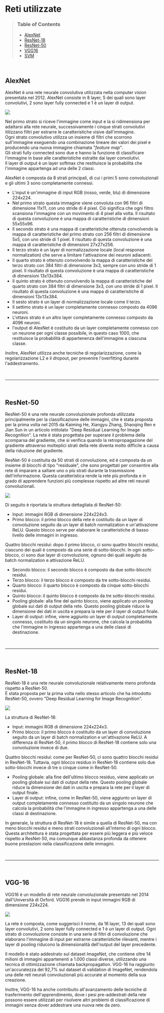 # Reti utilizzate

> ### **Table of Contents**
> - [AlexNet](#alexnet)
> - [ResNet-18](#resnet-18)
> - [ResNet-50](#resnet-50)
> - [VGG16](#vgg16)
> - [SVM](#svm)

<br>

## **AlexNet**
AlexNet è una rete neurale convolutiva utilizzata nella computer vision presentata nel 2012.
AlexNet consiste in 8 layer, 5 dei quali sono layer convolutivi, 2 sono layer fully connected e 1 è un layer di output.

![](../img/alexnet_structure.png)

Nel primo strato si riceve l'immagine come input e la si ridimensiona per adattarsi alla rete neurale, successivamente i cinque strati convolutivi itilizzano filtri per estrarre le caratteristiche visive dall'immagine.  
Ogni strato convolutivo utilizza un insieme di filtri che scorrono sull'immagine eseguendo una combinazione lineare dei valori dei pixel e producendo una nuova immagine chiamata "*feature map*".  
Gli strati fully connected sono due e hanno la funzione di classificare l'immagine in base alle caratteristiche estratte dai layer convolutivi.  
Il layer di output è un layer softmax che restituisce la probabilità che l'immagine appartenga ad una delle 2 classi.

AlexNet è composta da 8 strati principali, di cui i primi 5 sono convoluzionali e gli ultimi 3 sono completamente connessi.

- L'input è un'immagine di input RGB (rosso, verde, blu) di dimensione 224x224.
- Nel primo strato questa immagine viene convoluta con 96 filtri di dimensione 11x11, con uno stride di 4 pixel. Ciò significa che ogni filtro scansiona l'immagine con un movimento di 4 pixel alla volta. Il risultato di questa convoluzione è una mappa di caratteristiche di dimensioni 55x55x96.
- Il secondo strato è una mappa di caratteristiche ottenuta convolvendo la mappa di caratteristiche del primo strato con 256 filtri di dimensione 5x5, con uno stride di 1 pixel. Il risultato di questa convoluzione è una mappa di caratteristiche di dimensioni 27x27x256.
- Il terzo strato è un layer di normalizzazione locale (local response normalization) che serve a limitare l'attivazione dei neuroni adiacenti.
- Il quarto strato è ottenuto convolvendo la mappa di caratteristiche del terzo strato con 384 filtri di dimensione 3x3, sempre con uno stride di 1 pixel. Il risultato di questa convoluzione è una mappa di caratteristiche di dimensioni 13x13x384.
- Il quinto strato è ottenuto convolvendo la mappa di caratteristiche del quarto strato con 384 filtri di dimensione 3x3, con uno stride di 1 pixel. Il risultato di questa convoluzione è una mappa di caratteristiche di dimensioni 13x13x384.
- Il sesto strato è un layer di normalizzazione locale come il terzo.
- Il settimo strato è un layer completamente connesso composto da 4096 neuroni.
- L'ottavo strato è un altro layer completamente connesso composto da 4096 neuroni.
- l'output di AlexNet è costituito da un layer completamente connesso con un neurone per ogni classe possibile, in questo caso 1000, che restituisce la probabilità di appartenenza dell'immagine a ciascuna classe.

Inoltre, AlexNet utilizza anche tecniche di regolarizzazione, come la regolarizzazione L2 e il dropout, per prevenire l'overfitting durante l'addestramento.

<br>

---

<br>

## **ResNet-50**
ResNet-50 è una rete neurale convoluzionale profonda utilizzata principalmente per la classificazione delle immagini, che è stata proposta per la prima volta nel 2015 da Kaiming He, Xiangyu Zhang, Shaoqing Ren e Jian Sun in un articolo intitolato "Deep Residual Learning for Image Recognition". La rete è stata progettata per superare il problema della scomparsa del gradiente, che si verifica quando la retropropagazione del gradiente attraverso molteplici strati della rete diventa molto difficile a causa della riduzione del gradiente.

ResNet-50 è costituita da 50 strati di convoluzione, ed è composta da un insieme di blocchi di tipo "residuale", che sono progettati per consentire alla rete di imparare a saltare uno o più strati durante la trasmissione dell'informazione. Questa caratteristica rende la rete più profonda e in grado di apprendere funzioni più complesse rispetto ad altre reti neurali convoluzionali.

![](../img/resnet50_structure.png)

Di seguito è riportata la struttura dettagliata di ResNet-50:

- Input: immagini RGB di dimensione 224x224x3.
- Primo blocco: il primo blocco della rete è costituito da un layer di convoluzione seguito da un layer di batch normalization e un'attivazione ReLU. Questo blocco serve per elaborare le caratteristiche di basso livello delle immagini in ingresso.

Quattro blocchi residui: dopo il primo blocco, ci sono quattro blocchi residui, ciascuno dei quali è composto da una serie di sotto-blocchi. In ogni sotto-blocco, ci sono due layer di convoluzione, ognuno dei quali seguito da batch normalization e attivazione ReLU.
- Secondo blocco: il secondo blocco è composto da due sotto-blocchi residui.
- Terzo blocco: il terzo blocco è composto da tre sotto-blocchi residui.
- Quarto blocco: il quarto blocco è composto da cinque sotto-blocchi residui.
- Quinto blocco: il quinto blocco è composto da tre sotto-blocchi residui.
- Pooling globale: alla fine del quinto blocco, viene applicato un pooling globale sui dati di output della rete. Questo pooling globale riduce la dimensione dei dati in uscita e prepara la rete per il layer di output finale.
- Layer di output: infine, viene aggiunto un layer di output completamente connesso, costituito da un singolo neurone, che calcola la probabilità che l'immagine in ingresso appartenga a una delle classi di destinazione.

<br>

---

<br>

## **ResNet-18**
ResNet-18 è una rete neurale convoluzionale relativamente meno profonda rispetto a ResNet-50.  
È stata proposta per la prima volta nello stesso articolo che ha introdotto ResNet-50, ovvero "Deep Residual Learning for Image Recognition".

![](../img/resnet18_structure.jpg)

La struttura di ResNet-18:

- Input: immagini RGB di dimensione 224x224x3.
- Primo blocco: il primo blocco è costituito da un layer di convoluzione seguito da un layer di batch normalization e un'attivazione ReLU. A differenza di ResNet-50, il primo blocco di ResNet-18 contiene solo una convoluzione invece di due.

Quattro blocchi residui: come per ResNet-50, ci sono quattro blocchi residui in ResNet-18. Tuttavia, ogni blocco residuo in ResNet-18 contiene solo due sotto-blocchi invece di tre o cinque come in ResNet-50.
- Pooling globale: alla fine dell'ultimo blocco residuo, viene applicato un pooling globale sui dati di output della rete. Questo pooling globale riduce la dimensione dei dati in uscita e prepara la rete per il layer di output finale.
- Layer di output: infine, come in ResNet-50, viene aggiunto un layer di output completamente connesso costituito da un singolo neurone che calcola la probabilità che l'immagine in ingresso appartenga a una delle classi di destinazione.

In generale, la struttura di ResNet-18 è simile a quella di ResNet-50, ma con meno blocchi residui e meno strati convoluzionali all'interno di ogni blocco. Questa architettura è stata progettata per essere più leggera e più veloce rispetto a ResNet-50, ma comunque abbastanza profonda da ottenere buone prestazioni nella classificazione delle immagini.

<br>

---

<br>

## **VGG-16**
VGG16 è un modello di rete neurale convoluzionale presentato nel 2014 dall'Università di Oxford.
VGG16 prende in input immagini RGB di dimensione 224x224.

![](../img/vgg_structure.png)

La rete è composta, come suggerisci il nome, da 16 layer, 13 dei quali sono layer convolutivi, 2 sono layer fully connected e 1 è un layer di output. Ogni strato di convoluzione consiste in una serie di filtri di convoluzione che elaborano l'immagine di input per estrarne caratteristiche rilevanti, mentre i layer di pooling riducono la dimensionalità dell'output del layer precedente.

Il modello è stato addestrato sul dataset ImageNet, che contiene oltre 14 milioni di immagini appartenenti a 1.000 classi diverse, utilizzando una tecnica di ottimizzazione chiamata backpropagation. VGG-16 ha raggiunto un'accuratezza del 92,7% sul dataset di validation di ImageNet, rendendola una delle reti neurali convoluzionali più accurate al momento della sua creazione.

Inoltre, VGG-16 ha anche contribuito all'avanzamento delle tecniche di trasferimento dell'apprendimento, dove i pesi pre-addestrati della rete possono essere utilizzati per risolvere altri problemi di classificazione di immagini senza dover addestrare una nuova rete da zero.

